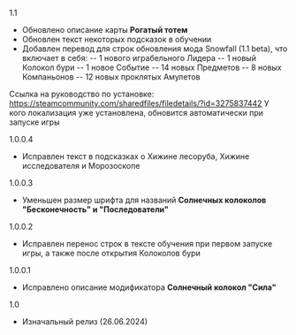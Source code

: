 1.1
- Обновлено описание карты **Рогатый тотем**
- Обновлен текст некоторых подсказок в обучении
- Добавлен перевод для строк обновления мода Snowfall (1.1 beta), что включает в себя:
-- 1 нового играбельного Лидера
-- 1 новый Колокол бури
-- 1 новое Событие
-- 14 новых Предметов
-- 8 новых Компаньонов
-- 12 новых проклятых Амулетов

Ссылка на руководство по установке: https://steamcommunity.com/sharedfiles/filedetails/?id=3275837442
У кого локализация уже установлена, обновится автоматически при запуске игры

1.0.0.4
- Исправлен текст в подсказках о Хижине лесоруба, Хижине исследователя и Морозоскопе

1.0.0.3
- Уменьшен размер шрифта для названий **Солнечных колоколов "Бесконечность" и "Последователи"**

1.0.0.2
- Исправлен перенос строк в тексте обучения при первом запуске игры, а также после открытия Колоколов бури

1.0.0.1
- Исправлено описание модификатора **Солнечный колокол "Сила"**

1.0
- Изначальный релиз (26.06.2024)
